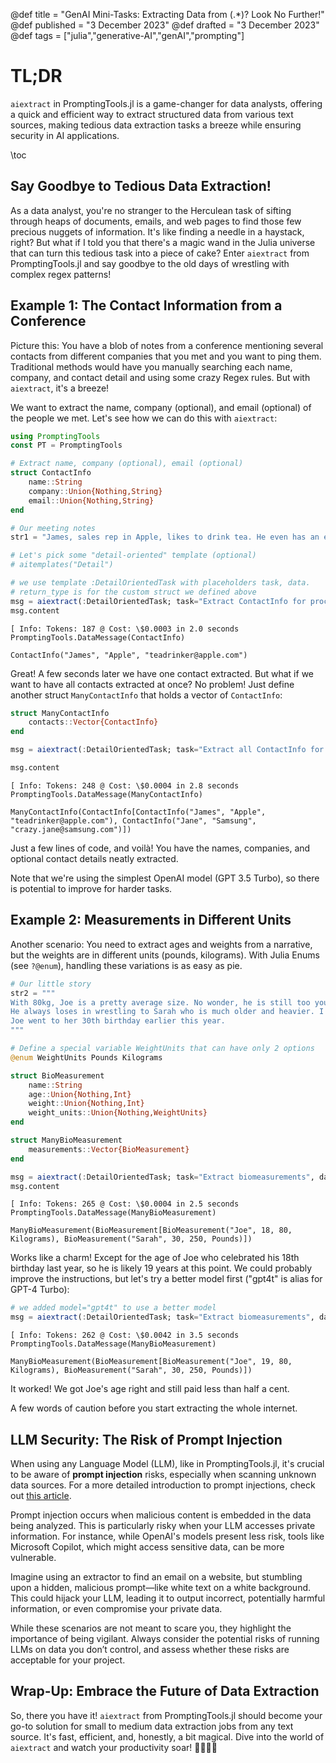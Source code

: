 @def title = "GenAI Mini-Tasks: Extracting Data from (.*)? Look No Further!"
@def published = "3 December 2023"
@def drafted = "3 December 2023"
@def tags = ["julia","generative-AI","genAI","prompting"]

# TL;DR
`aiextract` in PromptingTools.jl is a game-changer for data analysts, offering a quick and efficient way to extract structured data from various text sources, making tedious data extraction tasks a breeze while ensuring security in AI applications.

\toc 

## Say Goodbye to Tedious Data Extraction!

As a data analyst, you're no stranger to the Herculean task of sifting through heaps of documents, emails, and web pages to find those few precious nuggets of information. It's like finding a needle in a haystack, right? But what if I told you that there's a magic wand in the Julia universe that can turn this tedious task into a piece of cake? Enter `aiextract` from PromptingTools.jl and say goodbye to the old days of wrestling with complex regex patterns!

## Example 1: The Contact Information from a Conference

Picture this: You have a blob of notes from a conference mentioning several contacts from different companies that you met and you want to ping them. Traditional methods would have you manually searching each name, company, and contact detail and using some crazy Regex rules. But with `aiextract`, it's a breeze! 

We want to extract the name, company (optional), and email (optional) of the people we met. Let's see how we can do this with `aiextract`:

```julia
using PromptingTools
const PT = PromptingTools

# Extract name, company (optional), email (optional)
struct ContactInfo
    name::String
    company::Union{Nothing,String}
    email::Union{Nothing,String}
end

# Our meeting notes 
str1 = "James, sales rep in Apple, likes to drink tea. He even has an email teadrinker@apple.com. That is still less crazy than crazy.jane@samsung.com. That’s what Jane had on her business card - I couldn’t believe my eyes. You should probably just call her phone instead."

# Let's pick some "detail-oriented" template (optional)
# aitemplates("Detail") 

# we use template :DetailOrientedTask with placeholders task, data. 
# return_type is for the custom struct we defined above
msg = aiextract(:DetailOrientedTask; task="Extract ContactInfo for processing.", data=str1, return_type=ContactInfo)
msg.content
```

```plaintext
[ Info: Tokens: 187 @ Cost: \$0.0003 in 2.0 seconds
PromptingTools.DataMessage(ContactInfo)

ContactInfo("James", "Apple", "teadrinker@apple.com")
```

Great! A few seconds later we have one contact extracted. But what if we want to have all contacts extracted at once? No problem! Just define another struct `ManyContactInfo` that holds a vector of `ContactInfo`:

```julia
struct ManyContactInfo
    contacts::Vector{ContactInfo}
end

msg = aiextract(:DetailOrientedTask; task="Extract all ContactInfo for processing.", data=str1, return_type=ManyContactInfo)

msg.content
```

```plaintext
[ Info: Tokens: 248 @ Cost: \$0.0004 in 2.8 seconds
PromptingTools.DataMessage(ManyContactInfo)

ManyContactInfo(ContactInfo[ContactInfo("James", "Apple", "teadrinker@apple.com"), ContactInfo("Jane", "Samsung", "crazy.jane@samsung.com")])
```

Just a few lines of code, and voilà! You have the names, companies, and optional contact details neatly extracted.

Note that we're using the simplest OpenAI model (GPT 3.5 Turbo), so there is potential to improve for harder tasks.

## Example 2: Measurements in Different Units

Another scenario: You need to extract ages and weights from a narrative, but the weights are in different units (pounds, kilograms). With Julia Enums (see `?@enum`), handling these variations is as easy as pie.

```julia
# Our little story
str2 = """
With 80kg, Joe is a pretty average size. No wonder, he is still too young, having celebrated his 18th birthday last year. 
He always loses in wrestling to Sarah who is much older and heavier. I think she’s around 250 pounds. 
Joe went to her 30th birthday earlier this year.
"""

# Define a special variable WeightUnits that can have only 2 options
@enum WeightUnits Pounds Kilograms

struct BioMeasurement
    name::String
    age::Union{Nothing,Int}
    weight::Union{Nothing,Int}
    weight_units::Union{Nothing,WeightUnits}
end

struct ManyBioMeasurement
    measurements::Vector{BioMeasurement}
end

msg = aiextract(:DetailOrientedTask; task="Extract biomeasurements", data=str2, return_type=ManyBioMeasurement)
msg.content
```

```plaintext
[ Info: Tokens: 265 @ Cost: \$0.0004 in 2.5 seconds
PromptingTools.DataMessage(ManyBioMeasurement)

ManyBioMeasurement(BioMeasurement[BioMeasurement("Joe", 18, 80, Kilograms), BioMeasurement("Sarah", 30, 250, Pounds)])
```

Works like a charm! Except for the age of Joe who celebrated his 18th birthday last year, so he is likely 19 years at this point. We could probably improve the instructions, but let's try a better model first ("gpt4t" is alias for GPT-4 Turbo):

```julia
# we added model="gpt4t" to use a better model
msg = aiextract(:DetailOrientedTask; task="Extract biomeasurements", data=str2, return_type=ManyBioMeasurement, model="gpt4t")
```

```plaintext
[ Info: Tokens: 262 @ Cost: \$0.0042 in 3.5 seconds
PromptingTools.DataMessage(ManyBioMeasurement)

ManyBioMeasurement(BioMeasurement[BioMeasurement("Joe", 19, 80, Kilograms), BioMeasurement("Sarah", 30, 250, Pounds)])
```
It worked! We got Joe's age right and still paid less than half a cent.

A few words of caution before you start extracting the whole internet.

## LLM Security: The Risk of Prompt Injection

When using any Language Model (LLM), like in PromptingTools.jl, it's crucial to be aware of **prompt injection** risks, especially when scanning unknown data sources. For a more detailed introduction to prompt injections, check out [this article](https://www.redsentry.com/blog/what-is-prompt-injection).

Prompt injection occurs when malicious content is embedded in the data being analyzed. This is particularly risky when your LLM accesses private information. For instance, while OpenAI's models present less risk, tools like Microsoft Copilot, which might access sensitive data, can be more vulnerable.

Imagine using an extractor to find an email on a website, but stumbling upon a hidden, malicious prompt—like white text on a white background. This could hijack your LLM, leading it to output incorrect, potentially harmful information, or even compromise your private data.

While these scenarios are not meant to scare you, they highlight the importance of being vigilant. Always consider the potential risks of running LLMs on data you don’t control, and assess whether these risks are acceptable for your project.

## Wrap-Up: Embrace the Future of Data Extraction

So, there you have it! `aiextract` from PromptingTools.jl should become your go-to solution for small to medium data extraction jobs from any text source. It's fast, efficient, and, honestly, a bit magical. Dive into the world of `aiextract` and watch your productivity soar! 🚀👩‍💻👨